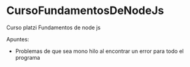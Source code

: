 # CursoFundamentosDeNodeJs
Curso platzi Fundamentos de node js


Apuntes:

* Problemas de que sea mono hilo al encontrar un error para todo el programa